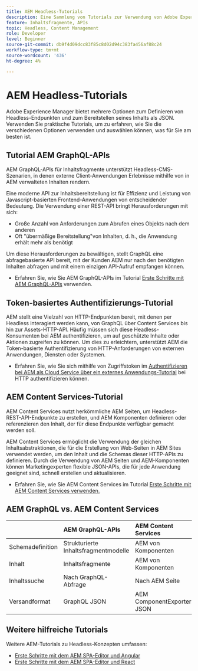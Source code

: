 ```yaml
---
title: AEM Headless-Tutorials
description: Eine Sammlung von Tutorials zur Verwendung von Adobe Experience Manager as a Headless CMS.
feature: Inhaltsfragmente, APIs
topic: Headless, Content Management
role: Developer
level: Beginner
source-git-commit: db9f4d09dcc83f85c8d02d94c383fa456af88c24
workflow-type: tm+mt
source-wordcount: '436'
ht-degree: 4%

---
```



# AEM Headless-Tutorials

Adobe Experience Manager bietet mehrere Optionen zum Definieren von Headless-Endpunkten und zum Bereitstellen seines Inhalts als JSON. Verwenden Sie praktische Tutorials, um zu erfahren, wie Sie die verschiedenen Optionen verwenden und auswählen können, was für Sie am besten ist.

## Tutorial AEM GraphQL-APIs

AEM GraphQL-APIs für Inhaltsfragmente
unterstützt Headless-CMS-Szenarien, in denen externe Client-Anwendungen Erlebnisse mithilfe von in AEM verwalteten Inhalten rendern.

Eine moderne API zur Inhaltsbereitstellung ist für Effizienz und Leistung von Javascript-basierten Frontend-Anwendungen von entscheidender Bedeutung. Die Verwendung einer REST-API bringt Herausforderungen mit sich:

* Große Anzahl von Anforderungen zum Abrufen eines Objekts nach dem anderen
* Oft &quot;übermäßige Bereitstellung&quot;von Inhalten, d. h., die Anwendung erhält mehr als benötigt

Um diese Herausforderungen zu bewältigen, stellt GraphQL eine abfragebasierte API bereit, mit der Kunden AEM nur nach den benötigten Inhalten abfragen und mit einem einzigen API-Aufruf empfangen können.

* Erfahren Sie, wie Sie AEM GraphQL-APIs im Tutorial [Erste Schritte mit AEM GraphQL-APIs](./graphql/overview.md) verwenden.

## Token-basiertes Authentifizierungs-Tutorial

AEM stellt eine Vielzahl von HTTP-Endpunkten bereit, mit denen per Headless interagiert werden kann, von GraphQL über Content Services bis hin zur Assets-HTTP-API. Häufig müssen sich diese Headless-Konsumenten bei AEM authentifizieren, um auf geschützte Inhalte oder Aktionen zugreifen zu können. Um dies zu erleichtern, unterstützt AEM die Token-basierte Authentifizierung von HTTP-Anforderungen von externen Anwendungen, Diensten oder Systemen.

* Erfahren Sie, wie Sie sich mithilfe von Zugriffstoken im [Authentifizieren bei AEM als Cloud Service über ein externes Anwendungs-Tutorial](./authentication/overview.md) bei HTTP authentifizieren können.

## AEM Content Services-Tutorial

AEM Content Services nutzt herkömmliche AEM Seiten, um Headless-REST-API-Endpunkte zu erstellen, und AEM Komponenten definieren oder referenzieren den Inhalt, der für diese Endpunkte verfügbar gemacht werden soll.

AEM Content Services ermöglicht die Verwendung der gleichen Inhaltsabstraktionen, die für die Erstellung von Web-Seiten in AEM Sites verwendet werden, um den Inhalt und die Schemas dieser HTTP-APIs zu definieren. Durch die Verwendung von AEM Seiten und AEM-Komponenten können Marketingexperten flexible JSON-APIs, die für jede Anwendung geeignet sind, schnell erstellen und aktualisieren.

* Erfahren Sie, wie Sie AEM Content Services im Tutorial [Erste Schritte mit AEM Content Services verwenden.](./content-services/overview.md)

## AEM GraphQL vs. AEM Content Services

|  | AEM GraphQL-APIs | AEM Content Services |
|--------------------------------|:-----------------|:---------------------|
| Schemadefinition | Strukturierte Inhaltsfragmentmodelle | AEM von Komponenten |
| Inhalt | Inhaltsfragmente | AEM von Komponenten |
| Inhaltssuche | Nach GraphQL-Abfrage | Nach AEM Seite |
| Versandformat | GraphQL JSON | AEM ComponentExporter JSON |

## Weitere hilfreiche Tutorials

Weitere AEM-Tutorials zu Headless-Konzepten umfassen:

* [Erste Schritte mit dem AEM SPA-Editor und Angular](https://experienceleague.adobe.com/docs/experience-manager-learn/spa-angular-tutorial/overview.html)
* [Erste Schritte mit dem AEM SPA-Editor und React](https://experienceleague.adobe.com/docs/experience-manager-learn/spa-react-tutorial/overview.html)